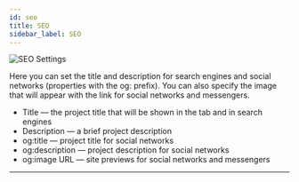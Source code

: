 ```yaml
---
id: seo
title: SEO
sidebar_label: SEO
---
```


![SEO Settings](/scr/project-settings-seo.png)

Here you can set the title and description for search engines and social networks (properties with the og: prefix). You can also specify the image that will appear with the link for social networks and messengers.

-   Title — the project title that will be shown in the tab and in search engines
-   Description — a brief project description
-   og:title — project title for social networks
-   og:description — project description for social networks
-   og:image URL — site previews for social networks and messengers

---
